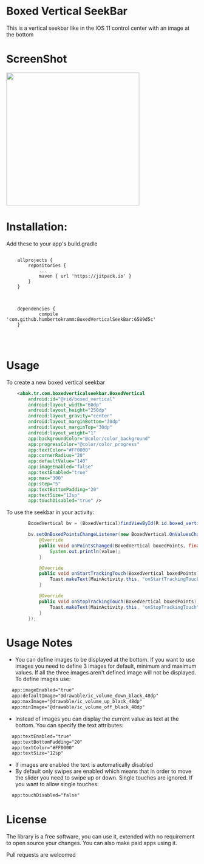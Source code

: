 # Boxed Vertical SeekBar
This is a vertical seekbar like in the IOS 11 control center with an image at the bottom


# ScreenShot
<img src="https://raw.githubusercontent.com/alpbak/BoxedVerticalSeekBar/master/images/device-2017-10-01-184523.gif" width="350"/>

# Installation:
Add these to your app's build.gradle
<pre>
<code>
	allprojects {
		repositories {
			...
			maven { url 'https://jitpack.io' }
		}
	}
</code>
</pre>

<pre>
<code>
	dependencies {
	        compile 'com.github.humbertokramm:BoxedVerticalSeekBar:6589d5c'
	}


</code>
</pre>

# Usage

To create a new boxed vertical seekbar

```xml
    <abak.tr.com.boxedverticalseekbar.BoxedVertical
        android:id="@+id/boxed_vertical"
        android:layout_width="60dp"
        android:layout_height="250dp"
        android:layout_gravity="center"
        android:layout_marginBottom="30dp"
        android:layout_marginTop="30dp"
        android:layout_weight="1"
        app:backgroundColor="@color/color_background"
        app:progressColor="@color/color_progress"
        app:textColor="#FF0000"
        app:cornerRadius="20"
        app:defaultValue="140"
        app:imageEnabled="false"
        app:textEnabled="true"
        app:max="300"
        app:step="5"
        app:textBottomPadding="20"
        app:textSize="12sp"
        app:touchDisabled="true" />
```

To use the seekbar in your activity:
```java
        BoxedVertical bv = (BoxedVertical)findViewById(R.id.boxed_vertical);

        bv.setOnBoxedPointsChangeListener(new BoxedVertical.OnValuesChangeListener() {
            @Override
            public void onPointsChanged(BoxedVertical boxedPoints, final int value) {
                System.out.println(value);
            }

            @Override
            public void onStartTrackingTouch(BoxedVertical boxedPoints) {
                Toast.makeText(MainActivity.this, "onStartTrackingTouch", Toast.LENGTH_SHORT).show();
            }

            @Override
            public void onStopTrackingTouch(BoxedVertical boxedPoints) {
                Toast.makeText(MainActivity.this, "onStopTrackingTouch", Toast.LENGTH_SHORT).show();
            }
        });
```


# Usage Notes

 * You can define images to be displayed at the bottom. If you want to use images you need to define 3 images for default, minimum and maximum values. If all the three images aren't defined image will not be displayed. To define images use:
```xml
  app:imageEnabled="true"
  app:defaultImage="@drawable/ic_volume_down_black_48dp"
  app:maxImage="@drawable/ic_volume_up_black_48dp"
  app:minImage="@drawable/ic_volume_off_black_48dp"
```
* Instead of images you can display the current value as text at the bottom. You can specify the text attributes:
```xml
  app:textEnabled="true"
  app:textBottomPadding="20"
  app:textColor="#FF0000"
  app:textSize="12sp"
```
* If images are enabled the text is automatically disabled
* By default only swipes are enabled which means that in order to move the slider you need to swipe up or down. Single touches are ignored. If you want to allow single touches:
```xml
  app:touchDisabled="false"
```

# License
The library is a free software, you can use it, extended with no requirement to open source your changes. You can also make paid apps using it.

Pull requests are welcomed
